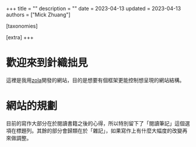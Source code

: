 +++
title = ""
description = ""
date = 2023-04-13
updated = 2023-04-13
authors = ["Mick Zhuang"]

[taxonomies]

[extra]
+++

# 歡迎來到針織拙見

這裡是我用[zola](https://www.getzola.org/documentation/getting-started/overview/)開發的網站，目的是想要有個框架更能控制想呈現的網站結構。

# 網站的規劃

目前的寫作大部分在於閱讀書籍之後的心得，所以特別留下了「閱讀筆記」這個選項在標題列。其餘的部分會歸類在於「雜記」，如果寫作上有什麼大幅度的改變再來做調整。